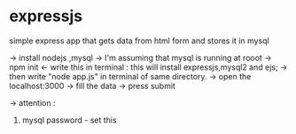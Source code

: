 # expressjs
simple express app that gets data from html form and stores it in mysql

-> install nodejs ,mysql
-> I'm assuming that mysql is running at rooot
-> npm init <- write this in terminal : this will install expressjs,mysql2 and ejs;
-> then write "node app.js" in terminal of same directory.
-> open the localhost:3000
-> fill the data
-> press submit


-> attention  : 
1. mysql password - set this
